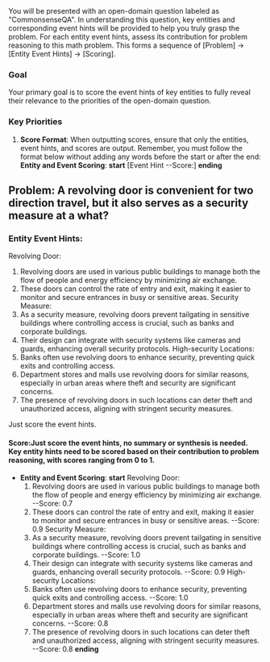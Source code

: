 <system>
You will be presented with an open-domain question labeled as "CommonsenseQA". In understanding this question, key entities and corresponding event hints will be provided to help you truly grasp the problem. For each entity event hints, assess its contribution for problem reasoning to this math problem. This forms a sequence of [Problem] -> [Entity Event Hints] -> [Scoring].

### Goal
Your primary goal is to score the event hints of key entities to fully reveal their relevance to the priorities of the open-domain question.

### Key Priorities
1. **Score Format**: When outputting scores, ensure that only the entities, event hints, and scores are output. Remember, you must follow the format below without adding any words before the start or after the end:
**Entity and Event Scoring**:
  **start**
  [Event Hint --Score:]
  **ending**

</system>

## Problem: A revolving door is convenient for two direction travel, but it also serves as a security measure at a what?

### Entity Event Hints:
Revolving Door:
1. Revolving doors are used in various public buildings to manage both the flow of people and energy efficiency by minimizing air exchange.
2. These doors can control the rate of entry and exit, making it easier to monitor and secure entrances in busy or sensitive areas.
Security Measure:
1. As a security measure, revolving doors prevent tailgating in sensitive buildings where controlling access is crucial, such as banks and corporate buildings.
2. Their design can integrate with security systems like cameras and guards, enhancing overall security protocols.
High-security Locations:
1. Banks often use revolving doors to enhance security, preventing quick exits and controlling access.
2. Department stores and malls use revolving doors for similar reasons, especially in urban areas where theft and security are significant concerns.
3. The presence of revolving doors in such locations can deter theft and unauthorized access, aligning with stringent security measures.

Just score the event hints.

#### Score:Just score the event hints, no summary or synthesis is needed. Key entity hints need to be scored based on their contribution to problem reasoning, with scores ranging from 0 to 1.
- **Entity and Event Scoring**:
  **start**
  Revolving Door:
  1. Revolving doors are used in various public buildings to manage both the flow of people and energy efficiency by minimizing air exchange. --Score: 0.7
  2. These doors can control the rate of entry and exit, making it easier to monitor and secure entrances in busy or sensitive areas. --Score: 0.9
  Security Measure:
  1. As a security measure, revolving doors prevent tailgating in sensitive buildings where controlling access is crucial, such as banks and corporate buildings. --Score: 1.0
  2. Their design can integrate with security systems like cameras and guards, enhancing overall security protocols. --Score: 0.9
  High-security Locations:
  1. Banks often use revolving doors to enhance security, preventing quick exits and controlling access. --Score: 1.0
  2. Department stores and malls use revolving doors for similar reasons, especially in urban areas where theft and security are significant concerns. --Score: 0.8
  3. The presence of revolving doors in such locations can deter theft and unauthorized access, aligning with stringent security measures. --Score: 0.8
  **ending**